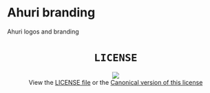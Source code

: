 # Ahuri branding
Ahuri logos and branding

<div align="center">
  <h1><code>LICENSE</code></h1>
  <a href="LICENSE"><img src="https://img.shields.io/badge/LICENSE-CC--BY--SA--4.0-red?style=for-the-badge&labelColor=black"></a>
  <br>
  View the <a href="LICENSE">LICENSE file</a>
  or the <a href="https://creativecommons.org/licenses/by-sa/4.0/">Canonical version of this license</a>
</div>
